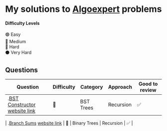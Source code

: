 # My solutions to [Algoexpert](https://www.algoexpert.io) problems 



#### Difficulty Levels

🟢 Easy  
🔵 Medium  
🔴 Hard  
⚫️ Very Hard

## Questions

| Question                                                                          | Difficulty | Category             | Approach                 | Good to review |
| --------------------------------------------------------------------------------- | ---------- | -------------------- | ------------------------ | -------------- |
| .[BST Constructor](/BST_Trees/BST_Constructor.py) [website link](https://www.algoexpert.io/questions/BST%20Construction)                          | 🔵         | BST Trees               | Recursion             | ✅             |

| .[Branch Sums](/Binary_Tree/Branch_Sums.py) [website link](https://www.algoexpert.io/questions/Branch%20Sums)                          | 🔵         | Binary Trees              | Recursion             | ✅             |



